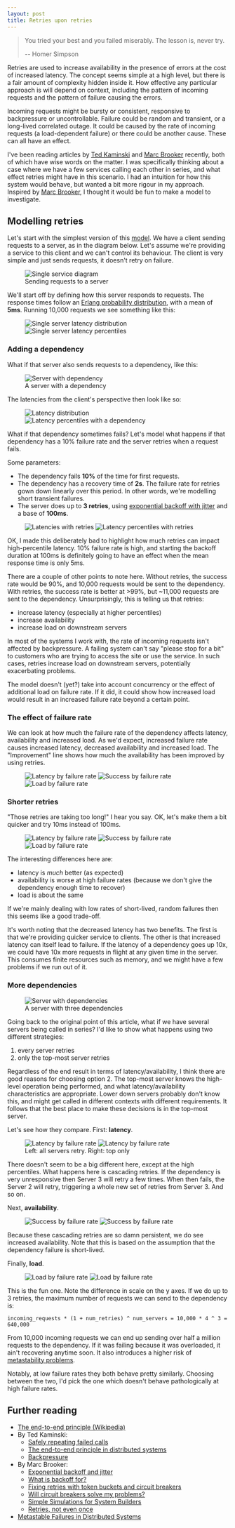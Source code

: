 ```yaml
---
layout: post
title: Retries upon retries
---
```


<!-- markdownlint-disable MD036 MD033 -->

> You tried your best and you failed miserably. The lesson is, never try.
>
> -- Homer Simpson

Retries are used to increase availability in the presence of errors at the cost of increased latency. The concept seems simple at a high level, but there is a fair amount of complexity hidden inside it. How effective any particular approach is will depend on context, including the pattern of incoming requests and the pattern of failure causing the errors.

Incoming requests might be bursty or consistent, responsive to backpressure or uncontrollable. Failure could be random and transient, or a long-lived correlated outage. It could be caused by the rate of incoming requests (a load-dependent failure) or there could be another cause. These can all have an effect.

I've been reading articles by [Ted Kaminski](https://www.tedinski.com) and [Marc Brooker](https://brooker.co.za/blog/) recently, both of which have wise words on the matter. I was specifically thinking about a case where we have a few services calling each other in series, and what effect retries might have in this scenario. I had an intuition for how this system would behave, but wanted a bit more rigour in my approach. Inspired by [Marc Brooker](https://brooker.co.za/blog/2022/04/11/simulation.html), I thought it would be fun to make a model to investigate.

## Modelling retries

Let's start with the simplest version of this [model](https://github.com/ThomWright/retry-model). We have a client sending requests to a server, as in the diagram below. Let's assume we're providing a service to this client and we can't control its behaviour. The client is very simple and just sends requests, it doesn't retry on failure.

<figure>
  <img class="small-img" src="/public/assets/retries/diagram-1-service.png" alt="Single service diagram"/>
  <figcaption>Sending requests to a server</figcaption>
</figure>

We'll start off by defining how this server responds to requests. The response times follow an [Erlang probability distribution](https://newrelic.com/blog/best-practices/expected-distributions-website-response-times), with a mean of **5ms**. Running 10,000 requests we see something like this:

<figure>
  <img class="small-img" src="/public/assets/retries/1-perfect-latencies.png" alt="Single server latency distribution"/>
  <img class="small-img" src="/public/assets/retries/1-perfect-percentiles.png" alt="Single server latency percentiles"/>
</figure>

### Adding a dependency

What if that server also sends requests to a dependency, like this:

<figure>
  <img class="med-img" src="/public/assets/retries/diagram-1-dependency.png" alt="Server with dependency"/>
  <figcaption>A server with a dependency</figcaption>
</figure>

The latencies from the client's perspective then look like so:

<figure>
  <img class="small-img" src="/public/assets/retries/2-perfect-latencies.png" alt="Latency distribution"/>
  <img class="small-img" src="/public/assets/retries/2-perfect-percentiles.png" alt="Latency percentiles with a dependency"/>
</figure>

What if that dependency sometimes fails? Let's model what happens if that dependency has a 10% failure rate and the server retries when a request fails.

Some parameters:

- The dependency fails **10%** of the time for first requests.
- The dependency has a recovery time of **2s**. The failure rate for retries gown down linearly over this period. In other words, we're modelling short transient failures.
- The server does up to **3 retries**, using [exponential backoff with jitter](https://aws.amazon.com/blogs/architecture/exponential-backoff-and-jitter/) and a base of **100ms**.

<figure>
  <img class="small-img" src="/public/assets/retries/2-failures-latencies.png" alt="Latencies with retries"/>
  <img class="small-img" src="/public/assets/retries/2-failures-percentiles.png" alt="Latency percentiles with retries"/>
</figure>

OK, I made this deliberately bad to highlight how much retries can impact high-percentile latency. 10% failure rate is high, and starting the backoff duration at 100ms is definitely going to have an effect when the mean response time is only 5ms.

There are a couple of other points to note here. Without retries, the success rate would be 90%, and 10,000 requests would be sent to the dependency. With retries, the success rate is better at >99%, but ~11,000 requests are sent to the dependency. Unsurprisingly, this is telling us that retries:

- increase latency (especially at higher percentiles)
- increase availability
- increase load on downstream servers

In most of the systems I work with, the rate of incoming requests isn't affected by backpressure. A failing system can't say "please stop for a bit" to customers who are trying to access the site or use the service. In such cases, retries increase load on downstream servers, potentially exacerbating problems.

The model doesn't (yet?) take into account concurrency or the effect of additional load on failure rate. If it did, it could show how increased load would result in an increased failure rate beyond a certain point.

### The effect of failure rate

We can look at how much the failure rate of the dependency affects latency, availability and increased load. As we'd expect, increased failure rate causes increased latency, decreased availability and increased load. The "Improvement" line shows how much the availability has been improved by using retries.

<figure>
  <img class="small-img" src="/public/assets/retries/2-latency-by-failure-rate.png" alt="Latency by failure rate"/>
  <img class="small-img" src="/public/assets/retries/2-success-by-failure-rate.png" alt="Success by failure rate"/>
  <img class="small-img" src="/public/assets/retries/2-load-by-failure-rate.png" alt="Load by failure rate"/>
</figure>

### Shorter retries

"Those retries are taking too long!" I hear you say. OK, let's make them a bit quicker and try 10ms instead of 100ms.

<figure>
  <img class="small-img" src="/public/assets/retries/2-shorter-latency-by-failure-rate.png" alt="Latency by failure rate"/>
  <img class="small-img" src="/public/assets/retries/2-shorter-success-by-failure-rate.png" alt="Success by failure rate"/>
  <img class="small-img" src="/public/assets/retries/2-shorter-load-by-failure-rate.png" alt="Load by failure rate"/>
</figure>

The interesting differences here are:

- latency is _much_ better (as expected)
- availability is worse at high failure rates (because we don't give the dependency enough time to recover)
- load is about the same

If we're mainly dealing with low rates of short-lived, random failures then this seems like a good trade-off.

It's worth noting that the decreased latency has two benefits. The first is that we're providing quicker service to clients. The other is that increased latency can itself lead to failure. If the latency of a dependency goes up 10x, we could have 10x more requests in flight at any given time in the server. This consumes finite resources such as memory, and we might have a few problems if we run out of it.

### More dependencies

<figure>
  <img class="med-img" src="/public/assets/retries/diagram-3-dependencies.png" alt="Server with dependencies"/>
  <figcaption>A server with three dependencies</figcaption>
</figure>

Going back to the original point of this article, what if we have several servers being called in series? I'd like to show what happens using two different strategies:

1. every server retries
2. only the top-most server retries

Regardless of the end result in terms of latency/availability, I think there are good reasons for choosing option 2. The top-most server knows the high-level operation being performed, and what latency/availability characteristics are appropriate. Lower down servers probably don't know this, and might get called in different contexts with different requirements. It follows that the best place to make these decisions is in the top-most server.

Let's see how they compare. First: **latency**.

<figure>
  <img class="small-img" src="/public/assets/retries/4-all-latency-by-failure-rate.png" alt="Latency by failure rate"/>
  <img class="small-img" src="/public/assets/retries/4-top-only-latency-by-failure-rate.png" alt="Latency by failure rate"/>
  <figcaption>Left: all servers retry. Right: top only</figcaption>
</figure>

There doesn't seem to be a big different here, except at the high percentiles. What happens here is cascading retries. If the dependency is very unresponsive then Server 3 will retry a few times. When then fails, the Server 2 will retry, triggering a whole new set of retries from Server 3. And so on.

Next, **availability**.

<figure>
  <img class="small-img" src="/public/assets/retries/4-all-success-by-failure-rate.png" alt="Success by failure rate"/>
  <img class="small-img" src="/public/assets/retries/4-top-only-success-by-failure-rate.png" alt="Success by failure rate"/>
</figure>

Because these cascading retries are so damn persistent, we do see increased availability. Note that this is based on the assumption that the dependency failure is short-lived.

Finally, **load**.

<figure>
  <img class="small-img" src="/public/assets/retries/4-all-load-by-failure-rate.png" alt="Load by failure rate"/>
  <img class="small-img" src="/public/assets/retries/4-top-only-load-by-failure-rate.png" alt="Load by failure rate"/>
</figure>

This is the fun one. Note the difference in scale on the y axes. If we do up to 3 retries, the maximum number of requests we can send to the dependency is:

```text
incoming_requests * (1 + num_retries) ^ num_servers = 10,000 * 4 ^ 3 = 640,000
```

From 10,000 incoming requests we can end up sending over half a million requests to the dependency. If it was failing because it was overloaded, it ain't recovering anytime soon. It also introduces a higher risk of [metastability problems](https://sigops.org/s/conferences/hotos/2021/papers/hotos21-s11-bronson.pdf).

Notably, at low failure rates they both behave pretty similarly. Choosing between the two, I'd pick the one which doesn't behave pathologically at high failure rates.

## Further reading

- [The end-to-end principle (Wikipedia)](https://en.wikipedia.org/wiki/End-to-end_principle)
- By Ted Kaminski:
  - [Safely repeating failed calls](https://www.tedinski.com/2019/02/20/idempotence.html)
  - [The end-to-end principle in distributed systems](https://www.tedinski.com/2019/02/27/end-to-end-principle.html)
  - [Backpressure](https://www.tedinski.com/2019/03/05/backpressure.html)
- By Marc Brooker:
  - [Exponential backoff and jitter](https://aws.amazon.com/blogs/architecture/exponential-backoff-and-jitter/)
  - [What is backoff for?](https://brooker.co.za/blog/2022/08/11/backoff.html)
  - [Fixing retries with token buckets and circuit breakers](https://brooker.co.za/blog/2022/02/28/retries.html)
  - [Will circuit breakers solve my problems?](https://brooker.co.za/blog/2022/02/16/circuit-breakers.html)
  - [Simple Simulations for System Builders](https://brooker.co.za/blog/2022/04/11/simulation.html)
  - [Retries, not even once](https://twitter.com/marcjbrooker/status/1489651911640825858)
- [Metastable Failures in Distributed Systems](https://sigops.org/s/conferences/hotos/2021/papers/hotos21-s11-bronson.pdf)
